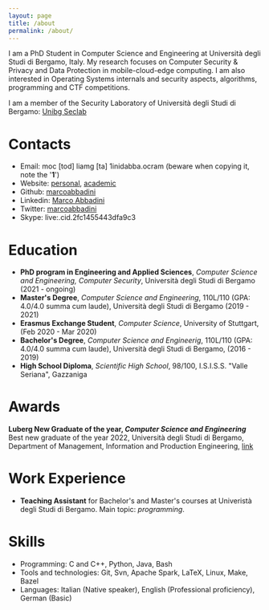 ```yaml
---
layout: page
title: /about
permalink: /about/
---
```

I am a PhD Student in Computer Science and Engineering at Università degli Studi di Bergamo, Italy. My research focuses on Computer Security & Privacy and Data Protection in mobile-cloud-edge computing. I am also interested in Operating Systems internals and security aspects, algorithms, programming and CTF competitions.

I am a member of the Security Laboratory of Università degli Studi di Bergamo: [Unibg Seclab](https://seclab.unibg.it)

# Contacts

- Email: <span class="baddirection">moc [tod] liamg [ta] 1inidabba.ocram</span> (beware when copying it, note the '**1**')
- Website: [personal](https://marcoabbadini.github.io), [academic](https://cs.unibg.it/abbadini)
- Github: [marcoabbadini](https://github.com/marcoabbadini)
- Linkedin: [Marco Abbadini](https://www.linkedin.com/in/marco-abbadini-998524245)
- Twitter: [marcoabbadini](https://twitter.com/marcoabbadini)
- Skype: live:.cid.2fc1455443dfa9c3

# Education

- **PhD program in Engineering and Applied Sciences**, *Computer Science and Engineering, Computer Security*, Università degli Studi di Bergamo (2021 - ongoing)
- **Master's Degree**, *Computer Science and Engineering*, 110L/110 (GPA: 4.0/4.0 summa cum laude), Università degli Studi di Bergamo (2019 - 2021)
- **Erasmus Exchange Student**, *Computer Science*, University of Stuttgart, (Feb 2020 - Mar 2020)
- **Bachelor's Degree**, *Computer Science and Engineerig*, 110L/110 (GPA: 4.0/4.0 summa cum laude), Università degli Studi di Bergamo, (2016 - 2019)
- **High School Diploma**, *Scientific High School*, 98/100, I.S.I.S.S. "Valle Seriana", Gazzaniga

# Awards

**Luberg New Graduate of the year, *Computer Science and Engineering***
Best new graduate of the year 2022, Università degli Studi di Bergamo, Department of Management, Information and Production Engineering, [link](https://www.luberg.it/eccellenze/proclamazione-neolaureati-dellanno-premio-agli-studi-2/)

# Work Experience

- **Teaching Assistant** for Bachelor's and Master's courses at Univeristà degli Studi di Bergamo. Main topic: *programming*.

# Skills

- Programming: C and C++, Python, Java, Bash
- Tools and technologies: Git, Svn, Apache Spark, LaTeX, Linux, Make, Bazel
- Languages: Italian (Native speaker), English (Professional proficiency), German (Basic)
